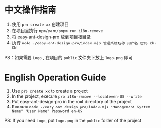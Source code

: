 # 中文操作指南

1. 使用 `pro create xx` 创建项目
2. 在项目里执行 `npm/yarn/pnpm run i18n-remove`
3. 将 easy-ant-design-pro 放到项目根目录
4. 执行 `node ./easy-ant-design-pro/index.mjs 管理系统名称 用户名 密码 zh-CN`

PS：如果需要 `Logo` , 在项目的 `public` 文件夹下放上 `logo.png` 即可

# English Operation Guide

1. Use `pro create xx` to create a project
2. In the project, execute `pro i18n-remove --locale=en-US --write`
3. Put easy-ant-design-pro in the root directory of the project
4. Execute `node ./easy-ant-design-pro/index.mjs "Management System Name" "User Name" Password en-US`

PS: If you need `Logo`, put `logo.png` in the `public` folder of the project
